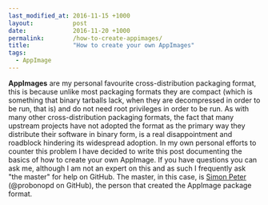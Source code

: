 ```yaml
---
last_modified_at: 2016-11-15 +1000
layout:           post
date:             2016-11-20 +1000
permalink:        /how-to-create-appimages/
title:            "How to create your own AppImages"
tags:
  - AppImage
---
```


**AppImages** are my personal favourite cross-distribution packaging format, this is because unlike most packaging formats they are compact (which is something that binary tarballs lack, when they are decompressed in order to be run, that is) and do not need root privileges in order to be run. As with many other cross-distribution packaging formats, the fact that many upstream projects have not adopted the format as the primary way they distribute their software in binary form, is a real disappointment and roadblock hindering its widespread adoption. In my own personal efforts to counter this problem I have decided to write this post documenting the basics of how to create your own AppImage. If you have questions you can ask me, although I am not an expert on this and as such I frequently ask "the master" for help on GitHub. The master, in this case, is [Simon Peter](https://github.com/probonopd) (@probonopd on GitHub), the person that created the AppImage package format. 
